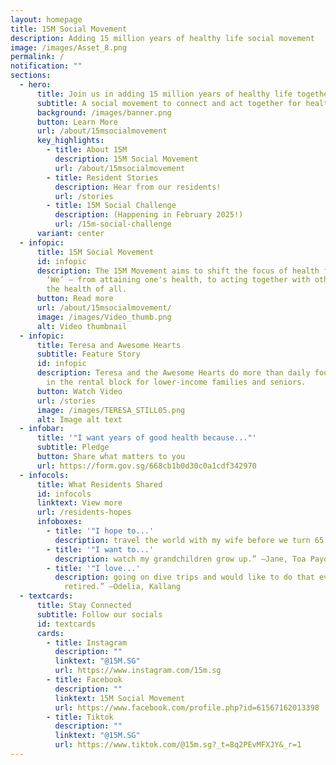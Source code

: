 ```yaml
---
layout: homepage
title: 15M Social Movement
description: Adding 15 million years of healthy life social movement
image: /images/Asset_8.png
permalink: /
notification: ""
sections:
  - hero:
      title: Join us in adding 15 million years of healthy life together!
      subtitle: A social movement to connect and act together for health
      background: /images/banner.png
      button: Learn More
      url: /about/15msocialmovement
      key_highlights:
        - title: About 15M
          description: 15M Social Movement
          url: /about/15msocialmovement
        - title: Resident Stories
          description: Hear from our residents!
          url: /stories
        - title: 15M Social Challenge
          description: (Happening in February 2025!)
          url: /15m-social-challenge
      variant: center
  - infopic:
      title: 15M Social Movement
      id: infopic
      description: The 15M Movement aims to shift the focus of health from ‘Me’ to
        ‘We’ – from attaining one's health, to acting together with others for
        the health of all.
      button: Read more
      url: /about/15msocialmovement/
      image: /images/Video_thumb.png
      alt: Video thumbnail
  - infopic:
      title: Teresa and Awesome Hearts
      subtitle: Feature Story
      id: infopic
      description: Teresa and the Awesome Hearts do more than daily food distribution
        in the rental block for lower-income families and seniors.
      button: Watch Video
      url: /stories
      image: /images/TERESA_STILL05.png
      alt: Image alt text
  - infobar:
      title: '"I want years of good health because..."'
      subtitle: Pledge
      button: Share what matters to you
      url: https://form.gov.sg/668cb1b0d30c0a1cdf342970
  - infocols:
      title: What Residents Shared
      id: infocols
      linktext: View more
      url: /residents-hopes
      infoboxes:
        - title: '"I hope to...'
          description: travel the world with my wife before we turn 65.” –Edmund, Sembawang
        - title: '"I want to...'
          description: watch my grandchildren grow up.” –Jane, Toa Payoh
        - title: '"I love...'
          description: going on dive trips and would like to do that even when I am
            retired.” –Odelia, Kallang
  - textcards:
      title: Stay Connected
      subtitle: Follow our socials
      id: textcards
      cards:
        - title: Instagram
          description: ""
          linktext: "@15M.SG"
          url: https://www.instagram.com/15m.sg
        - title: Facebook
          description: ""
          linktext: 15M Social Movement
          url: https://www.facebook.com/profile.php?id=61567162013398
        - title: Tiktok
          description: ""
          linktext: "@15M.SG"
          url: https://www.tiktok.com/@15m.sg?_t=8q2PEvMFXJY&_r=1
---
```

